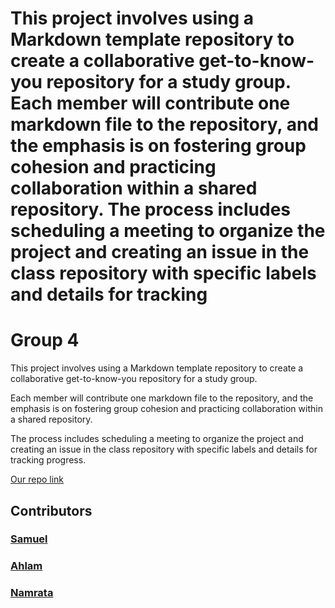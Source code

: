 This project involves using a Markdown template repository to create a
collaborative get-to-know-you repository for a study group. Each member will
contribute one markdown file to the repository, and the emphasis is on fostering
group cohesion and practicing collaboration within a shared repository. The
process includes scheduling a meeting to organize the project and creating an
issue in the class repository with specific labels and details for tracking
=======
# Group 4

This project involves using a Markdown template repository to create a
collaborative get-to-know-you repository for a study group.

Each member will contribute one markdown file to the repository, and the
emphasis is on fostering group cohesion and practicing collaboration within a
shared repository.

The process includes scheduling a meeting to organize the project and creating
an issue in the class repository with specific labels and details for tracking
progress.

[Our repo link](https://github.com/BF-FrontEnd-class-2024/group3-intro)

## Contributors

### [Samuel](/members/samuel.md)

### [Ahlam](/members/ahlam.md)

### [Namrata](/members/namrataaa.md)
